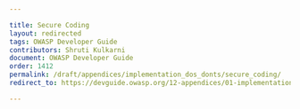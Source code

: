 ```yaml
---

title: Secure Coding
layout: redirected
tags: OWASP Developer Guide
contributors: Shruti Kulkarni
document: OWASP Developer Guide
order: 1412
permalink: /draft/appendices/implementation_dos_donts/secure_coding/
redirect_to: https://devguide.owasp.org/12-appendices/01-implementation-dos-donts/02-secure-coding/

---
```

